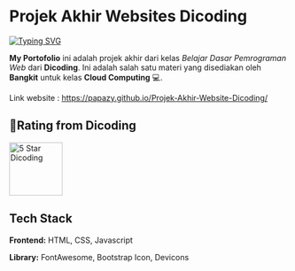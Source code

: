 
# Projek Akhir Websites Dicoding

[![Typing SVG](https://readme-typing-svg.demolab.com?font=Fira+Code&weight=700&size=28&pause=300&color=1388F7&random=false&width=435&lines=My+Portofolio)](https://git.io/typing-svg)

**My Portofolio** ini adalah projek akhir dari kelas *Belajar Dasar Pemrograman Web* dari **Dicoding**. Ini adalah salah satu materi yang disediakan oleh **Bangkit** untuk kelas **Cloud Computing**  💻. 

Link website : https://papazy.github.io/Projek-Akhir-Website-Dicoding/
    
## 🥇Rating from Dicoding
<div>
    <img src="https://dicoding-web-img.sgp1.cdn.digitaloceanspaces.com/original/submission-rating-badge/rating-default-5.png"width="96" height="96" alt="5 Star Dicoding"  /> 
</div>

## Tech Stack

**Frontend:** HTML, CSS, Javascript

**Library:** FontAwesome, Bootstrap Icon, Devicons  




